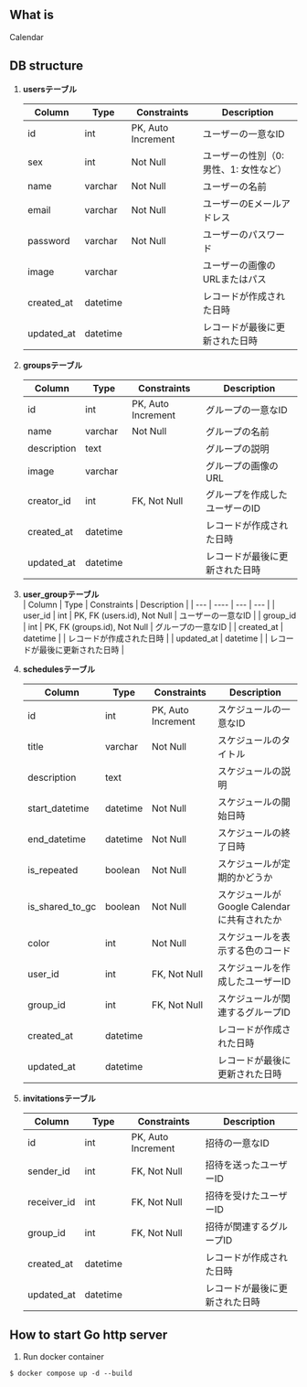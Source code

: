 ## What is
Calendar

## DB structure
1. **usersテーブル**
    
    | Column | Type | Constraints | Description |
    | --- | --- | --- | --- |
    | id | int | PK, Auto Increment | ユーザーの一意なID |
    | sex | int | Not Null | ユーザーの性別（0: 男性、1: 女性など） |
    | name | varchar | Not Null | ユーザーの名前 |
    | email | varchar | Not Null | ユーザーのEメールアドレス |
    | password | varchar | Not Null | ユーザーのパスワード |
    | image | varchar |  | ユーザーの画像のURLまたはパス |
    | created_at | datetime |  | レコードが作成された日時 |
    | updated_at | datetime |  | レコードが最後に更新された日時 |

2. **groupsテーブル**
    
    | Column | Type | Constraints | Description |
    | --- | --- | --- | --- |
    | id | int | PK, Auto Increment | グループの一意なID |
    | name | varchar | Not Null | グループの名前 |
    | description | text |  | グループの説明 |
    | image | varchar |  | グループの画像のURL |
    | creator_id | int | FK, Not Null | グループを作成したユーザーのID |
    | created_at | datetime |  | レコードが作成された日時 |
    | updated_at | datetime |  | レコードが最後に更新された日時 |

3. **user_groupテーブル**    
    | Column | Type | Constraints | Description |
    | --- | ---- | --- | --- |
    | user_id | int | PK, FK (users.id), Not Null | ユーザーの一意なID |
    | group_id | int  | PK, FK (groups.id), Not Null | グループの一意なID |
    | created_at | datetime |  | レコードが作成された日時 |
    | updated_at | datetime |  | レコードが最後に更新された日時 |

4. **schedulesテーブル**
        
    | Column | Type | Constraints | Description |
    | --- | --- | --- | --- |
    | id | int | PK, Auto Increment | スケジュールの一意なID |
    | title | varchar | Not Null | スケジュールのタイトル |
    | description | text |  | スケジュールの説明 |
    | start_datetime | datetime | Not Null | スケジュールの開始日時 |
    | end_datetime | datetime | Not Null | スケジュールの終了日時 |
    | is_repeated | boolean | Not Null | スケジュールが定期的かどうか |
    | is_shared_to_gc | boolean | Not Null | スケジュールがGoogle Calendarに共有されたか |
    | color | int | Not Null | スケジュールを表示する色のコード |
    | user_id | int | FK, Not Null | スケジュールを作成したユーザーID   |
    | group_id | int | FK, Not Null | スケジュールが関連するグループID   |
    | created_at | datetime |  | レコードが作成された日時 |
    | updated_at | datetime |  | レコードが最後に更新された日時 |

5. **invitationsテーブル**
    
    | Column | Type | Constraints | Description |
    | --- | --- | --- | --- |
    | id | int | PK, Auto Increment| 招待の一意なID |
    | sender_id | int | FK, Not Null | 招待を送ったユーザーID |
    | receiver_id | int | FK, Not Null | 招待を受けたユーザーID |
    | group_id | int | FK, Not Null | 招待が関連するグループID |
    | created_at | datetime |  | レコードが作成された日時 |
    | updated_at | datetime |  | レコードが最後に更新された日時 |

## How to start Go http server
1. Run docker container

```
$ docker compose up -d --build
```
